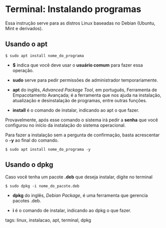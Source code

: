 # Terminal: Instalando programas


Essa instrução serve para as distros Linux baseadas no Debian (Ubuntu, Mint e derivados).

## Usando o apt

```
$ sudo apt install nome_do_programa
```

- **$** indica que você deve usar o **usuário comum** para fazer essa operação.

- **sudo** serve para pedir permissões de administrador temporariamente.

- **apt** do inglês, *Advanced Package Tool*, em português, Ferramenta de Empacotamento Avançada; é a ferramenta que nos ajuda na instalação, atualização e desinstalação de programas, entre outras funções.

- **install** é o comando de instalar, indicando ao apt o que fazer.

Provavelmente, após esse comando o sistema irá pedir a **senha** que você configurou no início da instalação do sistema operacional.

Para fazer a instalação sem a pergunta de confirmação, basta acrescentar o **-y** ao final do comando.

```
$ sudo apt install nome_do_programa -y
```

## Usando o dpkg

Caso você tenha um pacote **.deb** que deseja instalar, digite no terminal

```
$ sudo dpkg -i nome_do_pacote.deb
```

- **dpkg** do inglês, *Debian Package*, é uma ferramenta que gerencia pacotes .deb.

- **i** é o comando de instalar, indicando ao dpkg o que fazer.

tags: linux, instalacao, apt, terminal, dpkg
